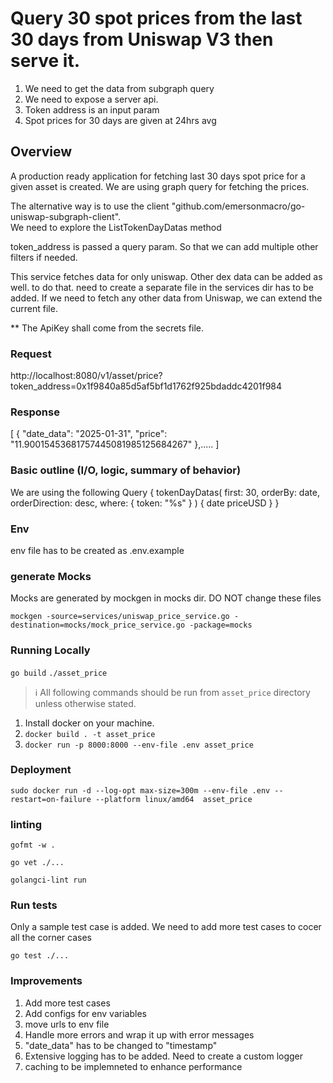 # Query 30 spot prices from the last 30 days from Uniswap V3 then serve it.
1. We need to get the data from subgraph query
2. We need to expose a server api.
3. Token address is an input param 
5. Spot prices for 30 days are given at 24hrs avg 

## Overview

A production ready application for fetching last 30 days spot price for a given asset is created.
We are using graph query for fetching the prices.

The alternative way is to use the client "github.com/emersonmacro/go-uniswap-subgraph-client".  
We need to explore the  ListTokenDayDatas method

token_address is passed a query param. So that we can add multiple other filters if needed. 

This service fetches data for only uniswap. Other dex data can be added as well.
to do that. need to create a separate file in the services dir has to be added.
If we need to fetch any other data from Uniswap, we can extend the current file.

** The ApiKey shall come from the secrets file.

### Request

http://localhost:8080/v1/asset/price?token_address=0x1f9840a85d5af5bf1d1762f925bdaddc4201f984

### Response

[
  {
    "date_data": "2025-01-31",
    "price": "11.90015453681757445081985125684267"
  },.....
]

### Basic outline (I/O, logic, summary of behavior)

We are using the following Query 
{
	tokenDayDatas(
		first: 30, 
		orderBy: date, 
		orderDirection: desc, 
		where: { token: "%s" }
	) {
		date
		priceUSD
	}
}

### Env

env file has to be created as .env.example 

### generate Mocks
Mocks are generated by mockgen in mocks dir. DO NOT change these files

`mockgen -source=services/uniswap_price_service.go -destination=mocks/mock_price_service.go -package=mocks`

### Running Locally

`go build`
`./asset_price`

> ℹ️ All following commands should be run from `asset_price` directory
> unless otherwise stated.

1. Install docker on your machine.
2. `docker build . -t asset_price`
3. `docker run -p 8000:8000 --env-file .env asset_price`

### Deployment

`sudo docker run -d --log-opt max-size=300m --env-file .env --restart=on-failure --platform linux/amd64  asset_price`

### linting

`gofmt -w .`

`go vet ./...`

`golangci-lint run`

### Run tests
Only a sample test case is added. We need to add more test cases to cocer all the corner cases

`go test ./...`

### Improvements

1. Add more test cases
2. Add configs for env variables
3. move urls to env file
4. Handle more errors and wrap it up with error messages
5. "date_data" has to be changed to "timestamp"
6. Extensive logging has to be added. Need to create a custom logger
7. caching to be implemneted to enhance performance
